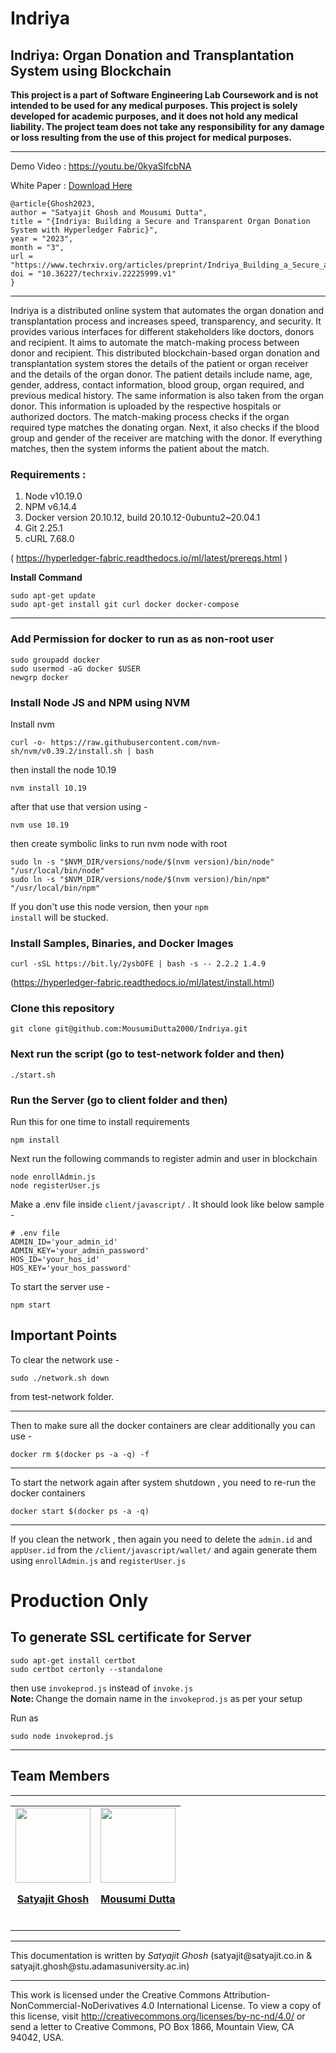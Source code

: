 # Indriya

## Indriya: Organ Donation and Transplantation System using Blockchain

<b> This project is a part of Software Engineering Lab Coursework and is not intended to be used for any medical purposes. This project is solely developed for academic purposes, and it does not hold any medical liability. The project team does not take any responsibility for any damage or loss resulting from the use of this project for medical purposes.</b>

<hr>

Demo Video : https://youtu.be/0kyaSlfcbNA

White Paper : <a href="https://www.techrxiv.org/articles/preprint/Indriya_Building_a_Secure_and_Transparent_Organ_Donation_System_with_Hyperledger_Fabric/22225999">Download Here</a>

```
@article{Ghosh2023,
author = "Satyajit Ghosh and Mousumi Dutta",
title = "{Indriya: Building a Secure and Transparent Organ Donation System with Hyperledger Fabric}",
year = "2023",
month = "3",
url = "https://www.techrxiv.org/articles/preprint/Indriya_Building_a_Secure_and_Transparent_Organ_Donation_System_with_Hyperledger_Fabric/22225999",
doi = "10.36227/techrxiv.22225999.v1"
}
```
<hr>

Indriya is a distributed online system that automates the organ donation and transplantation process and
increases speed, transparency, and security. It provides various interfaces for different stakeholders like
doctors, donors and recipient. It aims to automate the match-making process between donor and recipient.
This distributed blockchain-based organ donation and transplantation system stores the details of the patient
or organ receiver and the details of the organ donor. The patient details include name, age, gender, address,
contact information, blood group, organ required, and previous medical history. The same information is
also taken from the organ donor. This information is uploaded by the respective hospitals or authorized
doctors. The match-making process checks if the organ required type matches the donating organ. Next, it
also checks if the blood group and gender of the receiver are matching with the donor. If everything matches,
then the system informs the patient about the match. 

### Requirements :
1. Node v10.19.0
2. NPM v6.14.4
3. Docker version 20.10.12, build 20.10.12-0ubuntu2~20.04.1
4. Git 2.25.1
5. cURL 7.68.0

( https://hyperledger-fabric.readthedocs.io/ml/latest/prereqs.html )

<b>Install Command</b>
```
sudo apt-get update
sudo apt-get install git curl docker docker-compose
```
<hr>

### Add Permission for docker to run as as non-root user

```
sudo groupadd docker
sudo usermod -aG docker $USER
newgrp docker
```

### Install Node JS and NPM using NVM

Install nvm
```
curl -o- https://raw.githubusercontent.com/nvm-sh/nvm/v0.39.2/install.sh | bash
```
then install the node 10.19

```
nvm install 10.19
```
after that use that version using -

```
nvm use 10.19
```

then create symbolic links to run nvm node with root

```
sudo ln -s "$NVM_DIR/versions/node/$(nvm version)/bin/node" "/usr/local/bin/node"
sudo ln -s "$NVM_DIR/versions/node/$(nvm version)/bin/npm" "/usr/local/bin/npm"
```


If you don't use this node version, then your <code>npm install</code> will be stucked.





### Install Samples, Binaries, and Docker Images

```
curl -sSL https://bit.ly/2ysbOFE | bash -s -- 2.2.2 1.4.9
```
(https://hyperledger-fabric.readthedocs.io/ml/latest/install.html)

### Clone this repository
```
git clone git@github.com:MousumiDutta2000/Indriya.git
```

### Next run the script (go to test-network folder and then)
```
./start.sh
```
### Run the Server (go to client folder and then)

Run this for one time to install requirements
```
npm install
```
Next run the following commands to register admin and user in blockchain

```
node enrollAdmin.js
node registerUser.js
```
Make a .env file inside <code>client/javascript/</code> . It should look like below sample -
```
# .env file
ADMIN_ID='your_admin_id'
ADMIN_KEY='your_admin_password'
HOS_ID='your_hos_id'
HOS_KEY='your_hos_password'

```

To start the server use -
```
npm start
```
## Important Points

To clear the network use -
```
sudo ./network.sh down
```
from test-network folder.
<hr>
Then to make sure all the docker containers are clear additionally you can use -

```
docker rm $(docker ps -a -q) -f
```
<hr>
To start the network again after system shutdown , you need to re-run the docker containers

```
docker start $(docker ps -a -q)
```
<hr>
If you clean the network , then again you need to delete the <code>admin.id</code> and <code>appUser.id</code> from the <code>/client/javascript/wallet/</code> and again generate them using <code>enrollAdmin.js</code>
and <code>registerUser.js</code>


# Production Only

## To generate SSL certificate for Server


```
sudo apt-get install certbot
sudo certbot certonly --standalone
```
then use <code>invokeprod.js</code> instead of <code>invoke.js</code>
<br><b>Note: </b>Change the domain name in the <code>invokeprod.js</code> as per your setup</b>

Run as 

```
sudo node invokeprod.js
```
<hr>

## Team Members
<hr>
<table>
    <tr>
        <td align="center">
            <a href="https://www.linkedin.com/in/satyajit1910/">
                <img src="https://i.postimg.cc/pd2f31Pd/satya.jpg" width="120px;" alt=""/><p><b>Satyajit Ghosh </b></p><br />
                <!-- <sub><b>brookmg</b></sub> -->
            </a>
        </td>
        <td align="center">
            <a href="https://www.linkedin.com/in/mousumi-dutta-b4199a217/">
                <img src="https://i.postimg.cc/dJf525qf/97080528.jpg" width="120px;" alt=""/>
                <p><b>Mousumi Dutta</b></p><br />
            </a>
        </td>
</table>




<hr>
This documentation is written by <i>Satyajit Ghosh</i> (satyajit@satyajit.co.in & satyajit.ghosh@stu.adamasuniversity.ac.in)
<hr>

This work is licensed under the Creative Commons Attribution-NonCommercial-NoDerivatives 4.0 International License. To view a copy of this license, visit http://creativecommons.org/licenses/by-nc-nd/4.0/ or send a letter to Creative Commons, PO Box 1866, Mountain View, CA 94042, USA.
